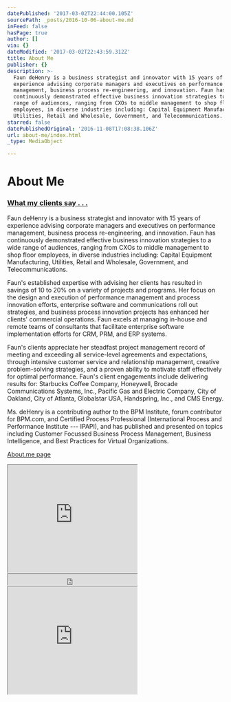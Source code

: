 ```yaml
---
datePublished: '2017-03-02T22:44:00.105Z'
sourcePath: _posts/2016-10-06-about-me.md
inFeed: false
hasPage: true
author: []
via: {}
dateModified: '2017-03-02T22:43:59.312Z'
title: About Me
publisher: {}
description: >-
  Faun deHenry is a business strategist and innovator with 15 years of
  experience advising corporate managers and executives on performance
  management, business process re-engineering, and innovation. Faun has
  continuously demonstrated effective business innovation strategies to a wide
  range of audiences, ranging from CXOs to middle management to shop floor
  employees, in diverse industries including: Capital Equipment Manufacturing,
  Utilities, Retail and Wholesale, Government, and Telecommunications.
starred: false
datePublishedOriginal: '2016-11-08T17:08:38.106Z'
url: about-me/index.html
_type: MediaObject

---
```

# About Me

### [What my clients say . . .][0]

Faun deHenry is a business strategist and innovator with 15 years of experience advising corporate managers and executives on performance management, business process re-engineering, and innovation. Faun has continuously demonstrated effective business innovation strategies to a wide range of audiences, ranging from CXOs to middle management to shop floor employees, in diverse industries including: Capital Equipment Manufacturing, Utilities, Retail and Wholesale, Government, and Telecommunications.

Faun's established expertise with advising her clients has resulted in savings of 10 to 20% on a variety of projects and programs. Her focus on the design and execution of performance management and process innovation efforts, enterprise software and communications roll out strategies, and business process innovation projects has enhanced her clients' commercial operations. Faun excels at managing in-house and remote teams of consultants that facilitate enterprise software implementation efforts for CRM, PRM, and ERP systems.

Faun's clients appreciate her steadfast project management record of meeting and exceeding all service-level agreements and expectations, through intensive customer service and relationship management, creative problem-solving strategies, and a proven ability to motivate staff effectively for optimal performance. Faun's client engagements include delivering results for: Starbucks Coffee Company, Honeywell, Brocade Communications Systems, Inc., Pacific Gas and Electric Company, City of Oakland, City of Atlanta, Globalstar USA, Handspring, Inc., and CMS Energy.

Ms. deHenry is a contributing author to the BPM Institute, forum contributor for BPM.com, and Certified Process Professional (International Process and Performance Institute --- IPAPI), and has published and presented on topics including Customer Focussed Business Process Management, Business Intelligence, and Best Practices for Virtual Organizations.

[About.me page][1]

<iframe src="https://the-grid.github.io/ed-userhtml/?g=eJxdjsFuwjAMhu99iiicwTeEUNs7BxCv4CYODaRJ5XjrqmnvvkDLYZMP9uH7P_91NuxHUZlNowHGgOISD7vg44OsjzuTBijrnrWSeaRGC30J3PETl6Rua1iutqpX2QKeLnCmoSO-cnI-kFYWBbfeNroXGfMRYJqm_5_A4Ue01FPkeU08C6E02sfCvjVMpSoVl8OQ6W8LmQO1VZfsrL6rDs3jxqlItyaFxEe1cfsyh-qnZF7oL7hgXD0" height="250" style=""></iframe>

<iframe src="https://the-grid.github.io/ed-userhtml/?g=eJxNjstuxCAMRff5CkTXhF01GgHtR3RfOcRMaAlE2FEaVf33uo_FyLtr3-PjQC0dk9cL80ZXa_nIzNjH2FabK2NliRD5iWJHrK8VVvSSHpm4IH9oFQsQef1fNKssc6tm2plb1WoGBkNLO0xse2WvExRCHV5-qIqber6jOQvByae8sQI6a1TUo9fWbgU4tb6O935Hnm_INL6RWCzQCQW_czIXHZz9w4TBEZ8FwzC1-VSfwwTx_dZFZRah0vpVPaRHmcvwJZ3f02-nj2RZ" height="25" style=""></iframe>

<iframe src="https://the-grid.github.io/ed-userhtml/?g=eJxNkcFu4jAQhu95CitVSyKBTUAUVBIOSD300st2T6tV5dhjMCR2ZE_oRqu--w40K1W-eGY-_TPzT6nthVldpaaeBe8x3ZWCUrukjCrYDneZ6Z1C612mpyxOic3Z34SxiwzsRLE5RVYxzQ-Azw204DDuhzd5eJUtZDH_Nf-9Jdoaln1n9sOLzkgqZwGwD-7KjEIqgEQYOVLYUoFbTTWrvzAeg6IwFUJ550AhN1JB7f2ZO0AB7v3nDxH1mZ_i3R9Tt01VPFwgRFqiuiz45kF23YuuVqv1snhcrYtiMV8Wi_QqTtvwTgbq_Oo1cOsiBNyD8QGycdt8m3xm2qv-Ot-UTb58mtDv_xSzU6TukzzflmJ0MUnKq9GqkTHevFa-vXmVMi1Rzo4BTJUeEbsnITQcwYWBEyNk7XuctSBG8MNqPFZpMZ_fjxnXt52PSLLLb8fDoYFdUns90LVqqc6H4HunqW_jwxO7M4_0NsknTXhD_wHqcql0" height="250" style=""></iframe>



[0]: http://dehenry.com/levers "Testamonials"
[1]: https://about.me/faun.dehenry "About me"